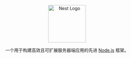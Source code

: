 <p align="center">
  <a href="http://nestjs.com/" target="blank"><img src="https://nestjs.com/img/logo-small.svg" width="120" alt="Nest Logo" /></a>
</p>

  <p align="center">一个用于构建高效且可扩展服务器端应用的先进 <a href="http://nodejs.org" target="_blank">Node.js</a> 框架。</p>
   
 
